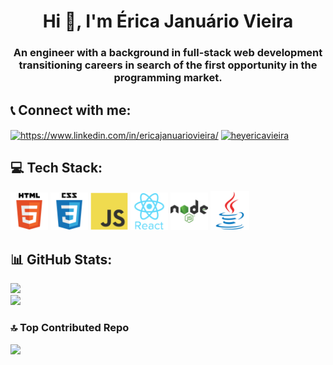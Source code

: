<!-- Proudly created with GPRM ( https://gprm.itsvg.in ) -->
<h1 align="center">Hi 👋, I'm Érica Januário Vieira </h1>
<h3 align="center">An engineer with a background in full-stack web development transitioning careers in search of the first opportunity in the programming market.</h3>

<h2 align="left">📞 Connect with me:</h2>
<p align="left">
<a href="https://linkedin.com/in/ericajanuariovieira/" target="blank"><img align="center" src="https://raw.githubusercontent.com/rahuldkjain/github-profile-readme-generator/master/src/images/icons/Social/linked-in-alt.svg" alt="https://www.linkedin.com/in/ericajanuariovieira/" height="30" width="40" /></a>
<a href="https://discord.gg/heyericavieira" target="blank"><img align="center" src="https://raw.githubusercontent.com/rahuldkjain/github-profile-readme-generator/master/src/images/icons/Social/discord.svg" alt="heyericavieira" height="30" width="40" /></a>
</p>

<h2 align="left">💻 Tech Stack: </h2>
<p align="left"><a href="https://www.w3.org/html/" target="_blank" rel="noreferrer"><img src="https://raw.githubusercontent.com/devicons/devicon/master/icons/html5/html5-original-wordmark.svg" alt="html5" width="60" height="60"/></a>  <a href="https://www.w3schools.com/css/" target="_blank" rel="noreferrer"><img src="https://raw.githubusercontent.com/devicons/devicon/master/icons/css3/css3-original-wordmark.svg" alt="css3" width="60" height="60"/></a>  <a href="https://developer.mozilla.org/en-US/docs/Web/JavaScript" target="_blank" rel="noreferrer"><img src="https://raw.githubusercontent.com/devicons/devicon/master/icons/javascript/javascript-original.svg" alt="javascript" width="60" height="60"/></a>  <a href="https://reactjs.org/" target="_blank" rel="noreferrer"><img src="https://raw.githubusercontent.com/devicons/devicon/master/icons/react/react-original-wordmark.svg" alt="react" width="60" height="60"/></a>  <a href="https://nodejs.org" target="_blank" rel="noreferrer"><img src="https://raw.githubusercontent.com/devicons/devicon/master/icons/nodejs/nodejs-original-wordmark.svg" alt="nodejs" width="60" height="60"/></a> <a href="https://www.java.com" target="_blank" rel="noreferrer"><img src="https://raw.githubusercontent.com/devicons/devicon/master/icons/java/java-original.svg" alt="java" width="62" height="62"/></a> </p>



<h2 align="left">📊 GitHub Stats:</h2>

![](https://github-readme-streak-stats.herokuapp.com/?user=ericajv&theme=dark&hide_border=false)<br/>
![](https://github-readme-stats.vercel.app/api/top-langs/?username=ericajv&theme=dark&hide_border=false&include_all_commits=false&count_private=false&layout=compact)


### 🔝 Top Contributed Repo
![](https://github-contributor-stats.vercel.app/api?username=ericajv&limit=5&theme=dark&combine_all_yearly_contributions=true)






